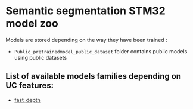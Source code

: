 # Semantic segmentation STM32 model zoo


Models are stored depending on the way they have been trained :

* `Public_pretrainedmodel_public_dataset` folder contains public models using public datasets

## List of available models families depending on UC features:
* [fast_depth](./fast_depth/README.md) 
